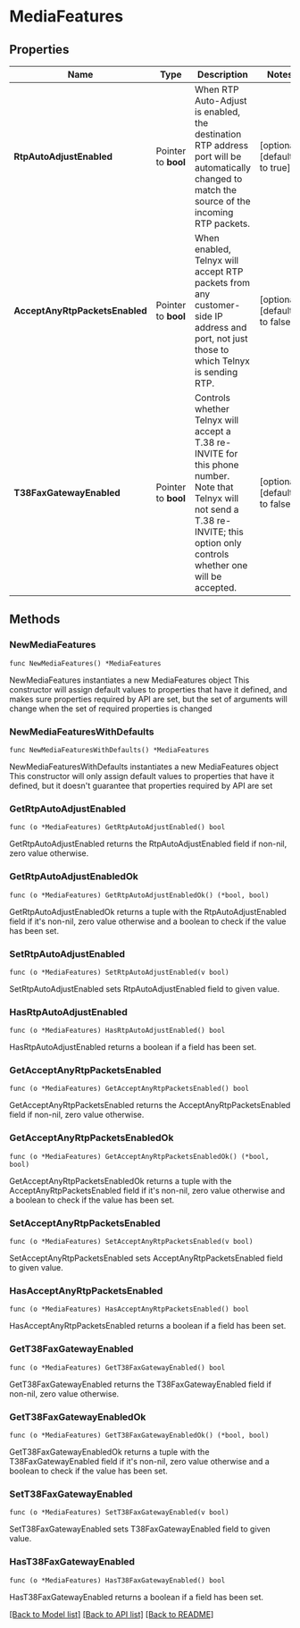 # MediaFeatures

## Properties

Name | Type | Description | Notes
------------ | ------------- | ------------- | -------------
**RtpAutoAdjustEnabled** | Pointer to **bool** | When RTP Auto-Adjust is enabled, the destination RTP address port will be automatically changed to match the source of the incoming RTP packets. | [optional] [default to true]
**AcceptAnyRtpPacketsEnabled** | Pointer to **bool** | When enabled, Telnyx will accept RTP packets from any customer-side IP address and port, not just those to which Telnyx is sending RTP. | [optional] [default to false]
**T38FaxGatewayEnabled** | Pointer to **bool** | Controls whether Telnyx will accept a T.38 re-INVITE for this phone number. Note that Telnyx will not send a T.38 re-INVITE; this option only controls whether one will be accepted. | [optional] [default to false]

## Methods

### NewMediaFeatures

`func NewMediaFeatures() *MediaFeatures`

NewMediaFeatures instantiates a new MediaFeatures object
This constructor will assign default values to properties that have it defined,
and makes sure properties required by API are set, but the set of arguments
will change when the set of required properties is changed

### NewMediaFeaturesWithDefaults

`func NewMediaFeaturesWithDefaults() *MediaFeatures`

NewMediaFeaturesWithDefaults instantiates a new MediaFeatures object
This constructor will only assign default values to properties that have it defined,
but it doesn't guarantee that properties required by API are set

### GetRtpAutoAdjustEnabled

`func (o *MediaFeatures) GetRtpAutoAdjustEnabled() bool`

GetRtpAutoAdjustEnabled returns the RtpAutoAdjustEnabled field if non-nil, zero value otherwise.

### GetRtpAutoAdjustEnabledOk

`func (o *MediaFeatures) GetRtpAutoAdjustEnabledOk() (*bool, bool)`

GetRtpAutoAdjustEnabledOk returns a tuple with the RtpAutoAdjustEnabled field if it's non-nil, zero value otherwise
and a boolean to check if the value has been set.

### SetRtpAutoAdjustEnabled

`func (o *MediaFeatures) SetRtpAutoAdjustEnabled(v bool)`

SetRtpAutoAdjustEnabled sets RtpAutoAdjustEnabled field to given value.

### HasRtpAutoAdjustEnabled

`func (o *MediaFeatures) HasRtpAutoAdjustEnabled() bool`

HasRtpAutoAdjustEnabled returns a boolean if a field has been set.

### GetAcceptAnyRtpPacketsEnabled

`func (o *MediaFeatures) GetAcceptAnyRtpPacketsEnabled() bool`

GetAcceptAnyRtpPacketsEnabled returns the AcceptAnyRtpPacketsEnabled field if non-nil, zero value otherwise.

### GetAcceptAnyRtpPacketsEnabledOk

`func (o *MediaFeatures) GetAcceptAnyRtpPacketsEnabledOk() (*bool, bool)`

GetAcceptAnyRtpPacketsEnabledOk returns a tuple with the AcceptAnyRtpPacketsEnabled field if it's non-nil, zero value otherwise
and a boolean to check if the value has been set.

### SetAcceptAnyRtpPacketsEnabled

`func (o *MediaFeatures) SetAcceptAnyRtpPacketsEnabled(v bool)`

SetAcceptAnyRtpPacketsEnabled sets AcceptAnyRtpPacketsEnabled field to given value.

### HasAcceptAnyRtpPacketsEnabled

`func (o *MediaFeatures) HasAcceptAnyRtpPacketsEnabled() bool`

HasAcceptAnyRtpPacketsEnabled returns a boolean if a field has been set.

### GetT38FaxGatewayEnabled

`func (o *MediaFeatures) GetT38FaxGatewayEnabled() bool`

GetT38FaxGatewayEnabled returns the T38FaxGatewayEnabled field if non-nil, zero value otherwise.

### GetT38FaxGatewayEnabledOk

`func (o *MediaFeatures) GetT38FaxGatewayEnabledOk() (*bool, bool)`

GetT38FaxGatewayEnabledOk returns a tuple with the T38FaxGatewayEnabled field if it's non-nil, zero value otherwise
and a boolean to check if the value has been set.

### SetT38FaxGatewayEnabled

`func (o *MediaFeatures) SetT38FaxGatewayEnabled(v bool)`

SetT38FaxGatewayEnabled sets T38FaxGatewayEnabled field to given value.

### HasT38FaxGatewayEnabled

`func (o *MediaFeatures) HasT38FaxGatewayEnabled() bool`

HasT38FaxGatewayEnabled returns a boolean if a field has been set.


[[Back to Model list]](../README.md#documentation-for-models) [[Back to API list]](../README.md#documentation-for-api-endpoints) [[Back to README]](../README.md)


